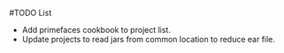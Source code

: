 #TODO List

* Add primefaces cookbook to project list.
* Update projects to read jars from common location to reduce ear file.
